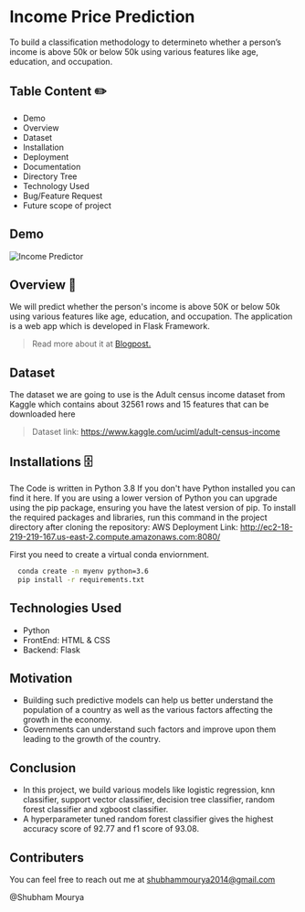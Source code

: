 
# Income Price Prediction

To build a classification methodology to determineto whether a person’s income is above 50k or below 50k using various features like age, education, and occupation. 
## Table Content ✏️
* Demo
* Overview
* Dataset
* Installation
* Deployment
* Documentation
* Directory Tree
* Technology Used
* Bug/Feature Request
* Future scope of project
## Demo

![Income Predictor](https://user-images.githubusercontent.com/47842305/142749840-4bc29388-35b4-4e97-acbf-b0e71a02b94a.gif)


## Overview  📜
We will predict whether the person's income is above 50K or  below 50k using various features like age, education, and occupation. 
The application is a web app which is developed in Flask Framework.

>Read more about it at [Blogpost.](https://medium.com/@shubhammourya2014/census-income-prediction-f08ee9e4720d)

## Dataset  
The dataset we are going to use is the Adult census income dataset from Kaggle which contains about 32561 rows and 15 features that can be downloaded here
>Dataset link: https://www.kaggle.com/uciml/adult-census-income
## Installations  🗄️
The Code is written in Python 3.8 If you don't have Python installed you can find it here. If you are using a lower version of Python you can upgrade using the pip package, ensuring you have the latest version of pip. To install the required packages and libraries, run this command in the project directory after cloning the repository:
AWS Deployment Link: http://ec2-18-219-219-167.us-east-2.compute.amazonaws.com:8080/

First you need to create a virtual conda enviornment.

```bash
  conda create -n myenv python=3.6
  pip install -r requirements.txt
```
## Technologies Used

* Python
* FrontEnd: HTML & CSS
* Backend: Flask 

## Motivation

* Building such predictive models can help us better understand the population of a country as well as the various factors affecting the growth in the economy.
* Governments can understand such factors and improve upon them leading to the growth of the country.
## Conclusion
* In this project, we build various models like logistic regression, knn classifier, support vector classifier, decision tree classifier, random forest classifier and xgboost classifier.
* A hyperparameter tuned random forest classifier gives the highest accuracy score of 92.77 and f1 score of 93.08.
## Contributers
You can feel free to reach out me at shubhammourya2014@gmail.com

@Shubham Mourya
